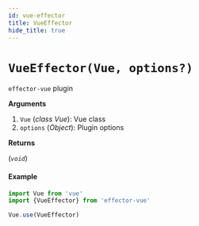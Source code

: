 ```yaml
---
id: vue-effector
title: VueEffector
hide_title: true
---
```


# `VueEffector(Vue, options?)`

`effector-vue` plugin

**Arguments**

1. `Vue` (_class Vue_): Vue class
2. `options` (_Object_): Plugin options

**Returns**

(_`void`_)

#### Example

```js
import Vue from 'vue'
import {VueEffector} from 'effector-vue'

Vue.use(VueEffector)
```
